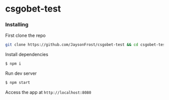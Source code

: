 # csgobet-test

### Installing

First clone the repo

```sh
git clone https://github.com/JaysonFrost/csgobet-test && cd csgobet-test
```

Install dependencies

```sh
$ npm i
```

Run dev server

```sh
$ npm start
```

Access the app at `http://localhost:8080`
